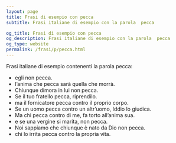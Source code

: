```yaml
---
layout: page
title: Frasi di esempio con pecca 
subtitle: Frasi italiane di esempio con la parola  pecca

og_title: Frasi di esempio con pecca 
og_description: Frasi italiane di esempio con la parola  pecca
og_type: website
permalink: /frasi/p/pecca.html
---
```


Frasi italiane di esempio contenenti la parola pecca:


- egli non pecca.
- l’anima che pecca sarà quella che morrà.
- Chiunque dimora in lui non pecca.
- Se il tuo fratello pecca, riprendilo.
- ma il fornicatore pecca contro il proprio corpo.
- Se un uomo pecca contro un altr’uomo, Iddio lo giudica.
- Ma chi pecca contro di me, fa torto all’anima sua.
- e se una vergine si marita, non pecca.
- Noi sappiamo che chiunque è nato da Dio non pecca.
- chi lo irrita pecca contro la propria vita.
